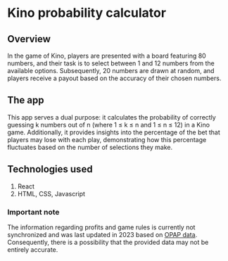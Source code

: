 # Kino probability calculator
## Overview
In the game of Kino, players are presented with a board featuring 80 numbers, and their task is to select between 1 and 12 numbers from the available options. Subsequently, 20 numbers are drawn at random, and players receive a payout based on the accuracy of their chosen numbers.
## The app
This app serves a dual purpose: it calculates the probability of correctly guessing k numbers out of n (where 1 ≤ k ≤ n and 1 ≤ n ≤ 12) in a Kino game. Additionally, it provides insights into the percentage of the bet that players may lose with each play, demonstrating how this percentage fluctuates based on the number of selections they make.
## Technologies used
1. React
2. HTML, CSS, Javascript

### Important note
The information regarding profits and game rules is currently not synchronized and was last updated in 2023 based on <a href="https://www.opap.gr/pinakas-apodosewn-kino">OPAP data</a>. Consequently, there is a possibility that the provided data may not be entirely accurate.